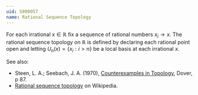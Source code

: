 ```yaml
---
uid: S000057
name: Rational Sequence Topology
---
```

For each irrational $x \in \mathbb{R}$ fix a sequence of rational numbers $x_i \rightarrow x$. The rational sequence topology on $\mathbb{R}$ is defined by declaring each rational point open and letting $U_n(x) = \{x_i : i>n\}$ be a local basis at each irrational $x$.

See also:

* Steen, L. A.; Seebach, J. A. (1970), [Counterexamples in Topology](http://books.google.com/books/about/Counterexamples_in_Topology.html?id=DkEuGkOtSrUC), Dover, p 87.
* [Rational sequence topology](http://en.wikipedia.org/wiki/Rational_sequence_topology) on Wikipedia.

